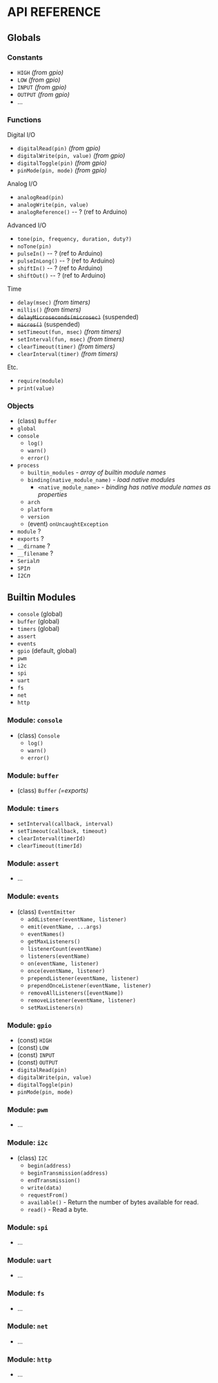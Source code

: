 # API REFERENCE

## Globals

### Constants

* `HIGH` _(from gpio)_
* `LOW` _(from gpio)_
* `INPUT` _(from gpio)_
* `OUTPUT` _(from gpio)_
* ...

### Functions

Digital I/O

* `digitalRead(pin)` _(from gpio)_
* `digitalWrite(pin, value)` _(from gpio)_
* `digitalToggle(pin)` _(from gpio)_
* `pinMode(pin, mode)` _(from gpio)_

Analog I/O

* `analogRead(pin)`
* `analogWrite(pin, value)`
* `analogReference()` -- ? (ref to Arduino)

Advanced I/O

* `tone(pin, frequency, duration, duty?)`
* `noTone(pin)`
* `pulseIn()` -- ? (ref to Arduino)
* `pulseInLong()` -- ? (ref to Arduino)
* `shiftIn()` -- ? (ref to Arduino)
* `shiftOut()` -- ? (ref to Arduino)

Time

* `delay(msec)` _(from timers)_
* `millis()` _(from timers)_
* ~~`delayMicroseconds(microsec)`~~ (suspended)
* ~~`micros()`~~ (suspended)
* `setTimeout(fun, msec)` _(from timers)_
* `setInterval(fun, msec)` _(from timers)_
* `clearTimeout(timer)` _(from timers)_
* `clearInterval(timer)` _(from timers)_

Etc.

* `require(module)`
* `print(value)`

### Objects

* (class) `Buffer`
* `global`
* `console`
  * `log()`
  * `warn()`
  * `error()`
* `process`
  * `builtin_modules` - _array of builtin module names_
  * `binding(native_module_name)` - _load native modules_
    * `<native_module_name>` - _binding has native module names as properties_
  * `arch`
  * `platform`
  * `version`
  * (event) `onUncaughtException`
* `module` ?
* `exports` ?
* `__dirname` ?
* `__filename` ?
* `Serial`_n_
* `SPI`_n_
* `I2C`_n_

## Builtin Modules

* `console` (global)
* `buffer` (global)
* `timers` (global)
* `assert`
* `events`
* `gpio` (default, global)
* `pwm`
* `i2c`
* `spi`
* `uart`
* `fs`
* `net`
* `http`

### Module: `console`

* (class) `Console`
  * `log()`
  * `warn()`
  * `error()`

### Module: `buffer`

* (class) `Buffer` _(=exports)_

### Module: `timers`

* `setInterval(callback, interval)`
* `setTimeout(callback, timeout)`
* `clearInterval(timerId)`
* `clearTimeout(timerId)`

### Module: `assert`

* ...

### Module: `events`

* (class) `EventEmitter`
  * `addListener(eventName, listener)`
  * `emit(eventName, ...args)`
  * `eventNames()`
  * `getMaxListeners()`
  * `listenerCount(eventName)`
  * `listeners(eventName)`
  * `on(eventName, listener)`
  * `once(eventName, listener)`
  * `prependListener(eventName, listener)`
  * `prependOnceListener(eventName, listener)`
  * `removeAllListeners([eventName])`
  * `removeListener(eventName, listener)`
  * `setMaxListeners(n)`

### Module: `gpio`

* (const) `HIGH`
* (const) `LOW`
* (const) `INPUT`
* (const) `OUTPUT`
* `digitalRead(pin)`
* `digitalWrite(pin, value)`
* `digitalToggle(pin)`
* `pinMode(pin, mode)`

### Module: `pwm`

* ...

### Module: `i2c`

* (class) `I2C`
  * `begin(address)`
  * `beginTransmission(address)`
  * `endTransmission()`
  * `write(data)`
  * `requestFrom()`
  * `available()` - Return the number of bytes available for read.
  * `read()` - Read a byte.

### Module: `spi`

* ...

### Module: `uart`

* ...

### Module: `fs`

* ...

### Module: `net`

* ...

### Module: `http`

* ...
